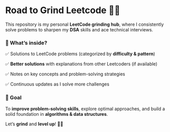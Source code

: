 # Road to Grind Leetcode 🚀🔥  

This repository is my personal **LeetCode grinding hub**, where I consistently solve problems to sharpen my **DSA** skills and ace technical interviews.  

### 📌 What’s inside?  

✅ Solutions to LeetCode problems (categorized by **difficulty & pattern**)  

✅ **Better solutions** with explanations from other Leetcoders (if available)  

✅ Notes on key concepts and problem-solving strategies  

✅ Continuous updates as I solve more challenges  

### 🎯 Goal  

To **improve problem-solving skills**, explore optimal approaches, and build a solid foundation in **algorithms & data structures**.  

Let’s **grind** and **level up**! 💪🚀  
